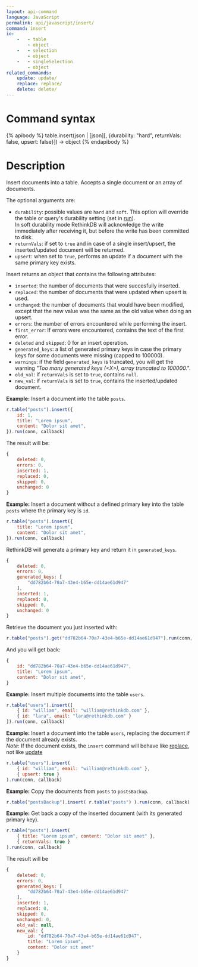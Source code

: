 ```yaml
---
layout: api-command
language: JavaScript
permalink: api/javascript/insert/
command: insert
io:
    -   - table
        - object
    -   - selection
        - object
    -   - singleSelection
        - object
related_commands:
    update: update/
    replace: replace/
    delete: delete/
---
```


# Command syntax #

{% apibody %}
table.insert(json | [json][, {durability: "hard", returnVals: false, upsert: false}]) &rarr; object
{% endapibody %}

# Description #

Insert documents into a table. Accepts a single document or an array of
documents.

The optional arguments are:

- `durability`: possible values are `hard` and `soft`. This option will override the
table or query's durability setting (set in [run](/api/javascript/run/)).  
In soft durability mode RethinkDB will acknowledge the write immediately after
receiving it, but before the write has been committed to disk.
- `returnVals`: if set to `true` and in case of a single insert/upsert, the inserted/updated
document will be returned.
- `upsert`: when set to `true`, performs an update if a document with the same primary key
exists.

Insert returns an object that contains the following attributes:

- `inserted`: the number of documents that were succesfully inserted.
- `replaced`: the number of documents that were updated when upsert is used.
- `unchanged`: the number of documents that would have been modified, except that the
new value was the same as the old value when doing an upsert.
- `errors`: the number of errors encountered while performing the insert.
- `first_error`: If errors were encountered, contains the text of the first error.
- `deleted` and `skipped`: 0 for an insert operation.
- `generated_keys`: a list of generated primary keys in case the primary keys for some
documents were missing (capped to 100000).
- `warnings`: if the field `generated_keys` is truncated, you will get the warning _"Too
many generated keys (&lt;X&gt;), array truncated to 100000."_.
- `old_val`: if `returnVals` is set to `true`, contains `null`.
- `new_val`: if `returnVals` is set to `true`, contains the inserted/updated document.



__Example:__ Insert a document into the table `posts`.

```js
r.table("posts").insert({
    id: 1,
    title: "Lorem ipsum",
    content: "Dolor sit amet",
}).run(conn, callback)
```

The result will be:

```js
{
    deleted: 0,
    errors: 0,
    inserted: 1,
    replaced: 0,
    skipped: 0,
    unchanged: 0
}
```


__Example:__ Insert a document without a defined primary key into the table `posts` where the
primary key is `id`.

```js
r.table("posts").insert({
    title: "Lorem ipsum",
    content: "Dolor sit amet",
}).run(conn, callback)
```

RethinkDB will generate a primary key and return it in `generated_keys`.

```js
{
    deleted: 0,
    errors: 0,
    generated_keys: [
        "dd782b64-70a7-43e4-b65e-dd14ae61d947"
    ],
    inserted: 1,
    replaced: 0,
    skipped: 0,
    unchanged: 0
}
```

Retrieve the document you just inserted with:

```js
r.table("posts").get("dd782b64-70a7-43e4-b65e-dd14ae61d947").run(conn, callback)
```

And you will get back:

```js
{
    id: "dd782b64-70a7-43e4-b65e-dd14ae61d947",
    title: "Lorem ipsum",
    content: "Dolor sit amet",
}
```


__Example:__ Insert multiple documents into the table `users`.

```js
r.table("users").insert([
    { id: "william", email: "william@rethinkdb.com" },
    { id: "lara", email: "lara@rethinkdb.com" }
]).run(conn, callback)
```


__Example:__ Insert a document into the table `users`, replacing the document if the document
already exists.  
_Note_: If the document exists, the `insert` command will behave like [replace](../replace/), not like [update](../update/) 

```js
r.table("users").insert(
    { id: "william", email: "william@rethinkdb.com" },
    { upsert: true }
).run(conn, callback)
```


__Example:__ Copy the documents from `posts` to `postsBackup`.

```js
r.table("postsBackup").insert( r.table("posts") ).run(conn, callback)
```


__Example:__ Get back a copy of the inserted document (with its generated primary key).

```js
r.table("posts").insert(
    { title: "Lorem ipsum", content: "Dolor sit amet" },
    { returnVals: true }
).run(conn, callback)
```

The result will be

```js
{
    deleted: 0,
    errors: 0,
    generated_keys: [
        "dd782b64-70a7-43e4-b65e-dd14ae61d947"
    ],
    inserted: 1,
    replaced: 0,
    skipped: 0,
    unchanged: 0,
    old_val: null,
    new_val: {
        id: "dd782b64-70a7-43e4-b65e-dd14ae61d947",
        title: "Lorem ipsum",
        content: "Dolor sit amet"
    }
}
```
